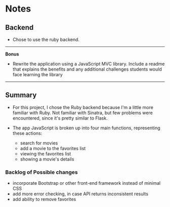 # Notes

## Backend

- Chose to use the ruby backend.

---

**Bonus**

- Rewrite the application using a JavaScript MVC library. Include a readme that explains the benefits and any additional challenges students would face learning the library

---

## Summary

- For this project, I chose the Ruby backend because I'm a little more familiar with Ruby. Not familiar with Sinatra, but few problems were encountered, since it's pretty similar to Flask.

- The app JavaScript is broken up into four main functions, representing these actions:
    * search for movies
    * add a movie to the favorites list
    * viewing the favorites list
    * showing a movie's details

### Backlog of Possible changes

- incorporate Bootstrap or other front-end framework instead of minimal CSS
- add more error checking, in case API returns inconsistent results
- add ability to remove favorites